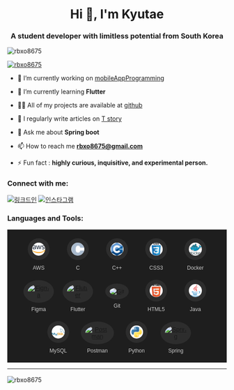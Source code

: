 <!--
**rbxo8675/rbxo8675** is a ✨ _special_ ✨ repository because its `README.md` (this file) appears on your GitHub profile.

Here are some ideas to get you started:

- 🔭 I’m currently working on ...
- 🌱 I’m currently learning ...
- 👯 I’m looking to collaborate on ...
- 🤔 I’m looking for help with ...
- 💬 Ask me about ...
- 📫 How to reach me: ...
- 😄 Pronouns: ...
- ⚡ Fun fact: ...

참고 사이트 : https://youtu.be/w9DfC2BHGPA?si=m9pDoStA598mKd_1
-->

<h1 align="center">Hi 👋, I'm Kyutae</h1>
<h3 align="center">A student developer with limitless potential from South Korea</h3>

<p align="left"> <img src="https://komarev.com/ghpvc/?username=rbxo8675&label=Profile%20views&color=0e75b6&style=flat" alt="rbxo8675" /> </p>

<p align="left"> <a href="https://github.com/ryo-ma/github-profile-trophy"><img src="https://github-profile-trophy.vercel.app/?username=rbxo8675" alt="rbxo8675" /></a> </p>

- 🔭 I’m currently working on [mobileAppProgramming](https://github.com/rbxo8675/mobileAppPrograming)

- 🌱 I’m currently learning **Flutter**

- 👨‍💻 All of my projects are available at [github](https://github.com/rbxo8675?tab=repositories)

- 📝 I regularly write articles on [T story](https://rbxo8675.tistory.com/)

- 💬 Ask me about **Spring boot**

- 📫 How to reach me **rbxo8675@gmail.com**

- ⚡ Fun fact : **highly curious, inquisitive, and experimental person.**

<h3 align="left">Connect with me:</h3>
<p align="left">
<a href = "https://www.linkedin.com/in/haram-dev/" target="blank"><img align="center" src="https://raw.githubusercontent.com/rahuldkjain/github-profile-readme-generator/master/src/images/icons/Social/linked-in-alt.svg" alt="링크드인" height="30" width="40" /></a>
<a href="https://www.instagram.com/nah._eatuyk/" target="blank"><img align="center" src="https://raw.githubusercontent.com/rahuldkjain/github-profile-readme-generator/master/src/images/icons/Social/instagram.svg" alt="인스타그램" height="30" width="40" /></a>
</p>

<h3 align="left">Languages and Tools:</h3>
<div style="display: flex; flex-wrap: wrap; gap: 20px; justify-content: center; align-items: center; padding: 20px; background-color: #1e1e1e; font-family: sans-serif; color: white;">
  <style>
    .tech-icon {
      display: flex;
      flex-direction: column;
      align-items: center;
      text-align: center;
      width: 70px;
    }
    .tech-icon img {
      width: 30px;
      height: 30px;
      padding: 10px;
      border-radius: 50%;
      background-color: #2d2d2d;
      transition: transform 0.2s ease;
    }
    .tech-icon img:hover {
      transform: scale(1.1);
    }
    .tech-label {
      margin-top: 8px;
      font-size: 12px;
      color: #ccc;
    }
  </style>

  <div class="tech-icon">
    <a href="https://aws.amazon.com" target="_blank"><img src="https://raw.githubusercontent.com/devicons/devicon/master/icons/amazonwebservices/amazonwebservices-original-wordmark.svg" alt="AWS"></a>
    <div class="tech-label">AWS</div>
  </div>

  <div class="tech-icon">
    <a href="https://www.cprogramming.com/" target="_blank"><img src="https://raw.githubusercontent.com/devicons/devicon/master/icons/c/c-original.svg" alt="C"></a>
    <div class="tech-label">C</div>
  </div>

  <div class="tech-icon">
    <a href="https://www.w3schools.com/cpp/" target="_blank"><img src="https://raw.githubusercontent.com/devicons/devicon/master/icons/cplusplus/cplusplus-original.svg" alt="C++"></a>
    <div class="tech-label">C++</div>
  </div>

  <div class="tech-icon">
    <a href="https://www.w3schools.com/css/" target="_blank"><img src="https://raw.githubusercontent.com/devicons/devicon/master/icons/css3/css3-original-wordmark.svg" alt="CSS3"></a>
    <div class="tech-label">CSS3</div>
  </div>

  <div class="tech-icon">
    <a href="https://www.docker.com/" target="_blank"><img src="https://raw.githubusercontent.com/devicons/devicon/master/icons/docker/docker-original-wordmark.svg" alt="Docker"></a>
    <div class="tech-label">Docker</div>
  </div>

  <div class="tech-icon">
    <a href="https://www.figma.com/" target="_blank"><img src="https://www.vectorlogo.zone/logos/figma/figma-icon.svg" alt="Figma"></a>
    <div class="tech-label">Figma</div>
  </div>

  <div class="tech-icon">
    <a href="https://flutter.dev" target="_blank"><img src="https://www.vectorlogo.zone/logos/flutterio/flutterio-icon.svg" alt="Flutter"></a>
    <div class="tech-label">Flutter</div>
  </div>

  <div class="tech-icon">
    <a href="https://git-scm.com/" target="_blank"><img src="https://www.vectorlogo.zone/logos/git-scm/git-scm-icon.svg" alt="Git"></a>
    <div class="tech-label">Git</div>
  </div>

  <div class="tech-icon">
    <a href="https://www.w3.org/html/" target="_blank"><img src="https://raw.githubusercontent.com/devicons/devicon/master/icons/html5/html5-original-wordmark.svg" alt="HTML5"></a>
    <div class="tech-label">HTML5</div>
  </div>

  <div class="tech-icon">
    <a href="https://www.java.com" target="_blank"><img src="https://raw.githubusercontent.com/devicons/devicon/master/icons/java/java-original.svg" alt="Java"></a>
    <div class="tech-label">Java</div>
  </div>

  <div class="tech-icon">
    <a href="https://www.mysql.com/" target="_blank"><img src="https://raw.githubusercontent.com/devicons/devicon/master/icons/mysql/mysql-original-wordmark.svg" alt="MySQL"></a>
    <div class="tech-label">MySQL</div>
  </div>

  <div class="tech-icon">
    <a href="https://postman.com" target="_blank"><img src="https://www.vectorlogo.zone/logos/getpostman/getpostman-icon.svg" alt="Postman"></a>
    <div class="tech-label">Postman</div>
  </div>

  <div class="tech-icon">
    <a href="https://www.python.org" target="_blank"><img src="https://raw.githubusercontent.com/devicons/devicon/master/icons/python/python-original.svg" alt="Python"></a>
    <div class="tech-label">Python</div>
  </div>

  <div class="tech-icon">
    <a href="https://spring.io/" target="_blank"><img src="https://www.vectorlogo.zone/logos/springio/springio-icon.svg" alt="Spring"></a>
    <div class="tech-label">Spring</div>
  </div>
</div>



---

<p><img align="center" src="https://github-readme-stats.vercel.app/api/top-langs?username=rbxo8675&show_icons=true&locale=en&layout=compact" alt="rbxo8675" /></p>


